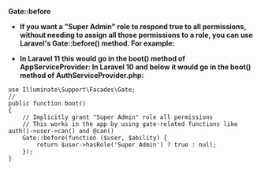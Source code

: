 **Gate::before**

- **If you want a "Super Admin" role to respond true to all permissions, without needing to assign all those permissions to a role, you can use Laravel's Gate::before() method. For example:**

- **In Laravel 11 this would go in the boot() method of AppServiceProvider: In Laravel 10 and below it would go in the boot() method of AuthServiceProvider.php:**

```
use Illuminate\Support\Facades\Gate;
// 
public function boot()
{
    // Implicitly grant "Super Admin" role all permissions
    // This works in the app by using gate-related functions like auth()->user->can() and @can()
    Gate::before(function ($user, $ability) {
        return $user->hasRole('Super Admin') ? true : null;
    });
}
```
